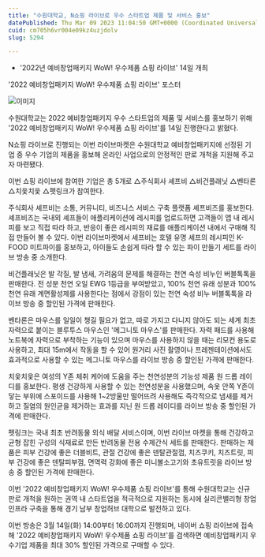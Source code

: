 ```yaml
---
title: "수원대학교, N쇼핑 라이브로 우수 스타트업 제품 및 서비스 홍보"
datePublished: Thu Mar 09 2023 11:04:50 GMT+0000 (Coordinated Universal Time)
cuid: cm705h6vr004e09kz4uzjdolv
slug: 5294

---
```



- '2022년 예비창업패키지 WoW! 우수제품 쇼핑 라이브' 14일 개최

'2022 예비창업패키지 WoW! 우수제품 쇼핑 라이브' 포스터

![이미지](https://cdn.hashnode.com/res/hashnode/image/upload/v1739258284839/a8c99a29-ab5f-4f2f-a2a8-3b001bb119c6.jpeg)

수원대학교는 2022 예비창업패키지 우수 스타트업의 제품 및 서비스를 홍보하기 위해 '2022 예비창업패키지 WoW! 우수제품 쇼핑 라이브'를 14일 진행한다고 밝혔다.

N쇼핑 라이브로 진행되는 이번 라이브마켓은 수원대학교 예비창업패키지에 선정된 기업 중 우수 기업의 제품을 홍보해 온라인 사업으로의 안정적인 판로 개척을 지원해 주고자 마련됐다.

이번 쇼핑 라이브에 참여한 기업은 총 5개로 △주식회사 셰프비 △비건플래닛 △벤타론 △치읓치읓 △펫링크가 참여한다.

주식회사 셰프비는 소통, 커뮤니티, 비즈니스 서비스 구축 플랫폼 셰프비즈를 홍보한다. 셰프비즈는 국내외 셰프들이 애플리케이션에 레시피를 업로드하면 고객들이 앱 내 레시피를 보고 직접 따라 하고, 반응이 좋은 레시피의 재료를 애플리케이션 내에서 구매해 직접 만들어 볼 수 있다. 이번 라이브마켓에서 셰프비는 호텔 유명 셰프의 레시피인 K-FOOD 미트파이를 홍보하고, 아이들도 손쉽게 따라 할 수 있는 파이 만들기 세트를 라이브 방송 중 소개한다.

비건플래닛은 발 각질, 발 냄새, 가려움의 문제를 해결하는 천연 숙성 비누인 버블톡톡을 판매한다. 전 성분 천연 오일 EWG 1등급을 부여받았고, 100% 천연 유래 성분과 100% 천연 유래 계면활성제를 사용한다는 점에서 강점이 있는 천연 숙성 비누 버블톡톡을 라이브 방송 중 할인된 가격에 판매한다.

벤타론은 마우스를 일일이 챙길 필요가 없고, 따로 가지고 다니지 않아도 되는 세계 최초 자력으로 붙이는 블루투스 마우스인 '메그니토 마우스'를 판매한다. 자력 패드를 사용해 노트북에 자력으로 부착하는 기능이 있으며 마우스를 사용하지 않을 때는 리모컨 용도로 사용하고, 최대 15m에서 작동을 할 수 있어 원거리 사진 촬영이나 프레젠테이션에서도 효과적으로 사용할 수 있는 메그니토 마우스를 라이브 방송 중 할인된 가격에 판매한다.

치읓치읓은 여성의 Y존 체취 케어에 도움을 주는 천연성분의 기능성 제품 원 드롭 레이디를 홍보한다. 평생 건강하게 사용할 수 있는 천연성분을 사용했으며, 속옷 안쪽 Y존이 닿는 부위에 스포이드를 사용해 1~2방울만 떨어뜨려 사용해도 즉각적으로 냄새를 제거하고 질염의 원인균을 제거하는 효과를 지닌 원 드롭 레이디를 라이브 방송 중 할인된 가격에 판매한다.

펫링크는 국내 최초 반려동물 외식 배달 서비스이며, 이번 라이브 마켓을 통해 건강하고 균형 잡힌 구성의 식재료로 만든 반려동물 전용 수제간식 세트를 판매한다. 판매하는 제품은 피부 건강에 좋은 더블비트, 관절 건강에 좋은 덴탈관절껌, 치즈쿠키, 치즈트릿, 피부 건강에 좋은 덴탈피부껌, 면역력 강화에 좋은 미니볼소고기와 초유트릿을 라이브 방송 중 할인된 가격에 판매한다.

이번 '2022 예비창업패키지 WoW! 우수제품 쇼핑 라이브'를 통해 수원대학교는 신규 판로 개척을 원하는 권역 내 스타트업을 적극적으로 지원하는 동시에 실리콘밸리형 창업 인프라 구축을 통해 경기 남부 창업허브 대학으로 발전하고 있다.

이번 방송은 3월 14일(화) 14:00부터 16:00까지 진행되며, 네이버 쇼핑 라이브에 접속해 '2022 예비창업패키지 WoW! 우수제품 쇼핑 라이브'를 검색하면 예비창업패키지 우수기업 제품을 최대 30% 할인된 가격으로 구매할 수 있다.